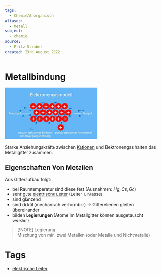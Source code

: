 ```yaml
---
tags:
  - Chemie/Anorganisch
aliases:
  - Metall
subject:
  - chemie
source:
  - Fritz Struber
created: 23rd August 2022
---
```


# Metallbindung

![](assets/Metall-bnd.png)

Starke Anziehungskräfte zwischen [Kationen](Ionenbindung.md) und Elektronengas halten das Metallgitter zusammen.

## Eigenschaften Von Metallen

Aus Gitteraufbau folgt:
- bei Raumtemperatur sind diese fest (Ausnahmen: $Hg,Cs,Ga$)
- sehr gute [elektrische Leiter](../Physik/elektrische%20Leiter.md) (Leiter 1. Klasse)
- sind glänzend
- sind duktil (mechanisch verformbar) $\rightarrow$ Gitterebenen gleiten übereinander
- bilden **Legierungen** (Atome im Metallgitter können ausgetauscht werden)

>[!NOTE] Legierung  
Mischung von min. zwei Metallen (oder Metalle und Nichtmetalle)

# Tags

- [elektrische Leiter](../Physik/elektrische%20Leiter.md)